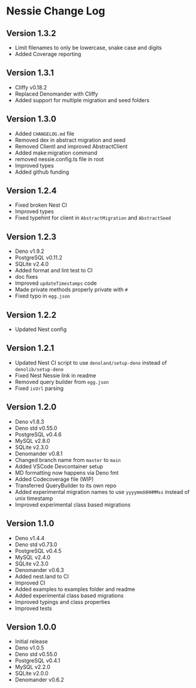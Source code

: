 # Nessie Change Log

## Version 1.3.2

- Limit filenames to only be lowercase, snake case and digits
- Added Coverage reporting

## Version 1.3.1

- Cliffy v0.18.2
- Replaced Denomander with Cliffy
- Added support for multiple migration and seed folders

## Version 1.3.0

- Added `CHANGELOG.md` file
- Removed dex in abstract migration and seed
- Removed ClientI and improved AbstractClient
- Added make:migration command
- removed nessie.config.ts file in root
- Improved types
- Added github funding

## Version 1.2.4

- Fixed broken Nest CI
- Improved types
- Fixed typehint for client in `AbstractMigration` and `AbstractSeed`

## Version 1.2.3

- Deno v1.9.2
- PostgreSQL v0.11.2
- SQLite v2.4.0
- Added format and lint test to CI
- doc fixes
- Improved `updateTimestamps` code
- Made private methods properly private with `#`
- Fixed typo in `egg.json`

## Version 1.2.2

- Updated Nest config

## Version 1.2.1

- Updated Nest CI script to use `denoland/setup-deno` instead of
  `denolib/setup-deno`
- Fixed Nest Nessie link in readme
- Removed query builder from `egg.json`
- Fixed `isUrl` parsing

## Version 1.2.0

- Deno v1.8.3
- Deno std v0.55.0
- PostgreSQL v0.4.6
- MySQL v2.8.0
- SQLite v2.3.0
- Denomander v0.8.1
- Changed branch name from `master` to `main`
- Added VSCode Devcontainer setup
- MD formatting now happens via Deno fmt
- Added Codecoverage file (WIP)
- Transferred QueryBuilder to its own repo
- Added experimental migration names to use `yyyymmddHHMMss` instead of unix
  timestamp
- Improved experimental class based migrations

## Version 1.1.0

- Deno v1.4.4
- Deno std v0.73.0
- PostgreSQL v0.4.5
- MySQL v2.4.0
- SQLite v2.3.0
- Denomander v0.6.3
- Added nest.land to CI
- Improved CI
- Added examples to examples folder and readme
- Added experimental class based migrations
- Improved typings and class properties
- Improved tests

## Version 1.0.0

- Initial release
- Deno v1.0.5
- Deno std v0.55.0
- PostgreSQL v0.4.1
- MySQL v2.2.0
- SQLite v2.0.0
- Denomander v0.6.2
